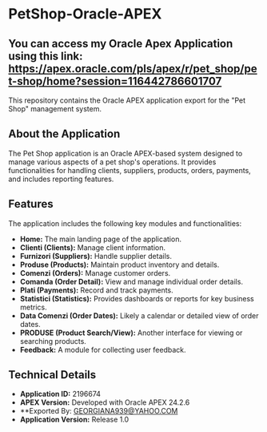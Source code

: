 # PetShop-Oracle-APEX
## You can access my Oracle Apex Application using this link: https://apex.oracle.com/pls/apex/r/pet_shop/pet-shop/home?session=116442786601707

This repository contains the Oracle APEX application export for the "Pet Shop" management system.

## About the Application

The Pet Shop application is an Oracle APEX-based system designed to manage various aspects of a pet shop's operations. It provides functionalities for handling clients, suppliers, products, orders, payments, and includes reporting features.

## Features

The application includes the following key modules and functionalities:

* **Home:** The main landing page of the application.
* **Clienti (Clients):** Manage client information.
* **Furnizori (Suppliers):** Handle supplier details.
* **Produse (Products):** Maintain product inventory and details.
* **Comenzi (Orders):** Manage customer orders.
* **Comanda (Order Detail):** View and manage individual order details.
* **Plati (Payments):** Record and track payments.
* **Statistici (Statistics):** Provides dashboards or reports for key business metrics.
* **Data Comenzi (Order Dates):** Likely a calendar or detailed view of order dates.
* **PRODUSE (Product Search/View):** Another interface for viewing or searching products.
* **Feedback:** A module for collecting user feedback.

## Technical Details

* **Application ID:** 2196674
* **APEX Version:** Developed with Oracle APEX 24.2.6
* **Exported By: GEORGIANA939@YAHOO.COM
* **Application Version:** Release 1.0
 
